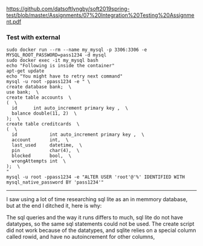 https://github.com/datsoftlyngby/soft2019spring-test/blob/master/Assignments/07%20Integration%20Testing%20Assignment.pdf


### Test with external

```
sudo docker run --rm --name my_mysql -p 3306:3306 -e MYSQL_ROOT_PASSWORD=pass1234 -d mysql
sudo docker exec -it my_mysql bash
echo "Following is inside the container"
apt-get update
echo "You might have to retry next command"
mysql -u root -ppass1234 -e " \
create database bank;  \
use bank;  \
create table accounts  \
(  \
  id      int auto_increment primary key ,  \
  balance double(11, 2)  \
);  \
create table creditcards  \
(  \
  id            int auto_increment primary key ,  \
  account       int,  \
  last_used     datetime,  \
  pin           char(4),  \
  blocked       bool,  \
  wrongAttempts int  \
);  \
"
mysql -u root -ppass1234 -e "ALTER USER 'root'@'%' IDENTIFIED WITH mysql_native_password BY 'pass1234'"
```









---


I saw using a lot of time researching sql lite as an in memmory database, but at the end I ditched it, here is why:

The sql queries and the way it runs differs to much, sql lite do not have datatypes, so the same sql statements could not be used.
The create script did not work because of the datatypes, and sqlite relies on a special column called rowid, and have no autoincrement for other columns,

